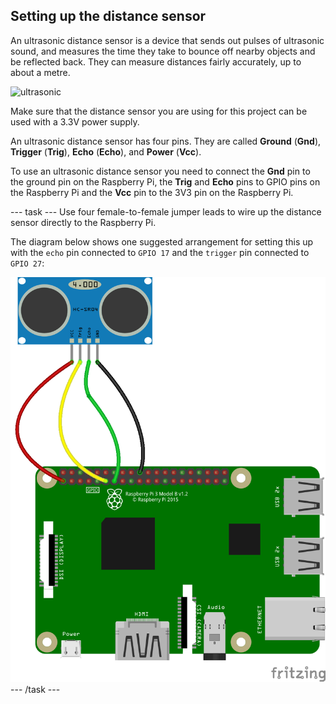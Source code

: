 ## Setting up the distance sensor

An ultrasonic distance sensor is a device that sends out pulses of ultrasonic sound, and measures the time they take to bounce off nearby objects and be reflected back. They can measure distances fairly accurately, up to about a metre.

![ultrasonic](images/Ultrasonic_Distance_Sensor.png)

Make sure that the distance sensor you are using for this project can be used with a 3.3V power supply.

An ultrasonic distance sensor has four pins. They are called **Ground** (**Gnd**), **Trigger** (**Trig**), **Echo** (**Echo**), and **Power** (**Vcc**).

To use an ultrasonic distance sensor you need to connect the **Gnd** pin to the ground pin on the Raspberry Pi, the **Trig** and **Echo** pins to GPIO pins on the Raspberry Pi and the **Vcc** pin to the 3V3 pin on the Raspberry Pi.

--- task ---
Use four female-to-female jumper leads to wire up the distance sensor directly to the Raspberry Pi.

The diagram below shows one suggested arrangement for setting this up with the `echo` pin connected to `GPIO 17` and the `trigger` pin connected to `GPIO 27`:

![circuit](images/circuit_1.png)
--- /task ---


